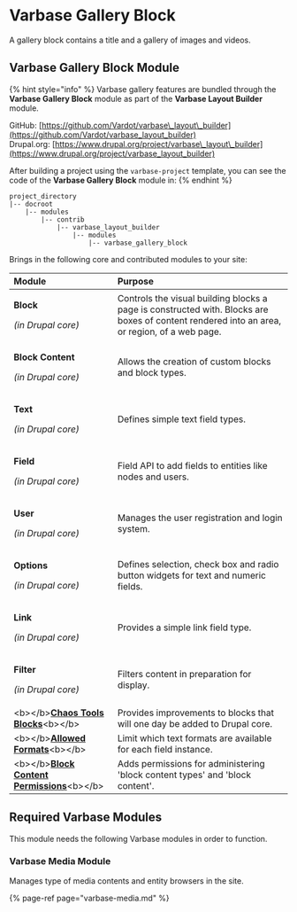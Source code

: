 # Varbase Gallery Block

A gallery block contains a title and a gallery of images and videos.

## Varbase Gallery Block Module

{% hint style="info" %}
Varbase gallery features are bundled through the **Varbase Gallery Block** module as part of the **Varbase Layout Builder** module.

GitHub: [https://github.com/Vardot/varbase\_layout\_builder](https://github.com/Vardot/varbase_layout_builder)  
Drupal.org: [https://www.drupal.org/project/varbase\_layout\_builder](https://www.drupal.org/project/varbase_layout_builder)

After building a project using the `varbase-project` template, you can see the code of the **Varbase Gallery Block** module in:
{% endhint %}

```text
project_directory
|-- docroot
    |-- modules
        |-- contrib
            |-- varbase_layout_builder
                |-- modules
                    |-- varbase_gallery_block
```

Brings in the following core and contributed modules to your site:

<table>
  <thead>
    <tr>
      <th style="text-align:left">Module</th>
      <th style="text-align:left">Purpose</th>
    </tr>
  </thead>
  <tbody>
    <tr>
      <td style="text-align:left">
        <p><b>Block</b>
        </p>
        <p><em>(in Drupal core)</em>
        </p>
      </td>
      <td style="text-align:left">Controls the visual building blocks a page is constructed with. Blocks
        are boxes of content rendered into an area, or region, of a web page.</td>
    </tr>
    <tr>
      <td style="text-align:left">
        <p><b>Block Content</b>
        </p>
        <p><em>(in Drupal core)</em>
        </p>
      </td>
      <td style="text-align:left">Allows the creation of custom blocks and block types.</td>
    </tr>
    <tr>
      <td style="text-align:left">
        <p><b>Text</b>
        </p>
        <p><em>(in Drupal core)</em>
        </p>
      </td>
      <td style="text-align:left">Defines simple text field types.</td>
    </tr>
    <tr>
      <td style="text-align:left">
        <p><b>Field</b>
        </p>
        <p><em>(in Drupal core)</em>
        </p>
      </td>
      <td style="text-align:left">Field API to add fields to entities like nodes and users.</td>
    </tr>
    <tr>
      <td style="text-align:left">
        <p><b>User</b>
        </p>
        <p><em>(in Drupal core)</em>
        </p>
      </td>
      <td style="text-align:left">Manages the user registration and login system.</td>
    </tr>
    <tr>
      <td style="text-align:left">
        <p><b>Options</b>
        </p>
        <p><em>(in Drupal core)</em>
        </p>
      </td>
      <td style="text-align:left">Defines selection, check box and radio button widgets for text and numeric
        fields.</td>
    </tr>
    <tr>
      <td style="text-align:left">
        <p><b>Link</b>
        </p>
        <p><em>(in Drupal core)</em>
        </p>
      </td>
      <td style="text-align:left">Provides a simple link field type.</td>
    </tr>
    <tr>
      <td style="text-align:left">
        <p><b>Filter</b>
        </p>
        <p><em>(in Drupal core)</em>
        </p>
      </td>
      <td style="text-align:left">Filters content in preparation for display.</td>
    </tr>
    <tr>
      <td style="text-align:left">&lt;b&gt;&lt;/b&gt;<a href="https://www.drupal.org/project/ctools"><b>Chaos Tools Blocks</b></a>&lt;b&gt;&lt;/b&gt;</td>
      <td
      style="text-align:left">Provides improvements to blocks that will one day be added to Drupal core.</td>
    </tr>
    <tr>
      <td style="text-align:left">&lt;b&gt;&lt;/b&gt;<a href="https://www.drupal.org/project/allowed_formats"><b>Allowed Formats</b></a>&lt;b&gt;&lt;/b&gt;</td>
      <td
      style="text-align:left">Limit which text formats are available for each field instance.</td>
    </tr>
    <tr>
      <td style="text-align:left">&lt;b&gt;&lt;/b&gt;<a href="https://www.drupal.org/project/block_content_permissions"><b>Block Content Permissions</b></a>&lt;b&gt;&lt;/b&gt;</td>
      <td
      style="text-align:left">Adds permissions for administering &apos;block content types&apos; and
        &apos;block content&apos;.</td>
    </tr>
  </tbody>
</table>

## Required Varbase Modules

This module needs the following Varbase modules in order to function.

### Varbase Media Module

Manages type of media contents and entity browsers in the site.

{% page-ref page="varbase-media.md" %}







